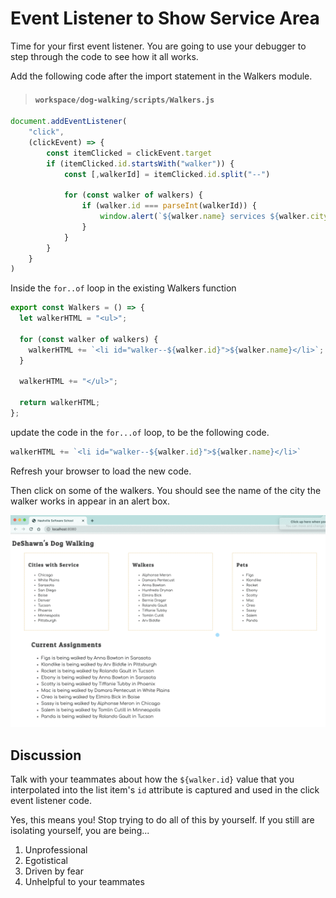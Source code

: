 # Event Listener to Show Service Area

Time for your first event listener. You are going to use your debugger to step through the code to see how it all works.

Add the following code after the import statement in the Walkers module.

> #### `workspace/dog-walking/scripts/Walkers.js`

```js
document.addEventListener(
    "click",
    (clickEvent) => {
        const itemClicked = clickEvent.target
        if (itemClicked.id.startsWith("walker")) {
            const [,walkerId] = itemClicked.id.split("--")

            for (const walker of walkers) {
                if (walker.id === parseInt(walkerId)) {
                    window.alert(`${walker.name} services ${walker.city}`)
                }
            }
        }
    }
)
```

Inside the `for..of` loop in the existing Walkers function

```js
export const Walkers = () => {
  let walkerHTML = "<ul>";

  for (const walker of walkers) {
    walkerHTML += `<li id="walker--${walker.id}">${walker.name}</li>`;
  }

  walkerHTML += "</ul>";

  return walkerHTML;
};
```

update the code in the `for...of` loop, to be the following code.

```js
walkerHTML += `<li id="walker--${walker.id}">${walker.name}</li>`
```

Refresh your browser to load the new code.

Then click on some of the walkers. You should see the name of the city the walker works in appear in an alert box.

![animation of clicking on a walker](./images/first-event-listener.gif)

## Discussion

Talk with your teammates about how the `${walker.id}` value that you interpolated into the list item's `id` attribute is captured and used in the click event listener code.

Yes, this means you! Stop trying to do all of this by yourself. If you still are isolating yourself, you are being...

1. Unprofessional
1. Egotistical
1. Driven by fear
1. Unhelpful to your teammates